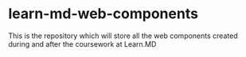 # learn-md-web-components
This is the repository which will store all the web components created during and after the coursework at Learn.MD
